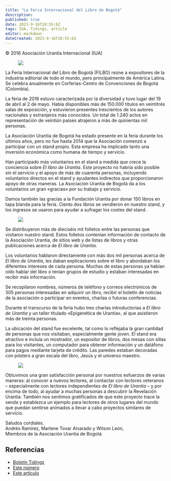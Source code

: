 ```yaml
---
title: "La Feria Internacional del Libro de Bogotá"
description: 
published: true
date: 2023-9-16T10:55:6Z
tags: IUA, Tidings, article
editor: markdown
dateCreated: 2023-9-16T10:55:6Z
---
```


<p class="v-card v-sheet theme--light gray lighten-3 px-2">© 2016 Asociación Urantia Internacional (IUA)</p>


<figure id="Figure_1" class="image urantiapedia image-style-align-left">
<img src="/image/article/IUA_Tidings/Bogota-BF-2-300x169.jpg">
</figure>

La Feria Internacional del Libro de Bogotá (FILBO) reúne a expositores de la industria editorial de todo el mundo, pero principalmente de América Latina. Se celebra anualmente en Corferias-Centro de Convenciones de Bogotá (Colombia).

La feria de 2016 estuvo caracterizada por la diversidad y tuvo lugar del 19 de abril al 2 de mayo. Había disponibles más de 150.000 títulos en veintitrés salas de exposición, y estuvieron presentes trescientos de los autores nacionales y extranjeros más conocidos. Un total de 1.240 actos en representación de veintiún países atrajeron a más de quinientas mil personas.

La Asociación Urantia de Bogotá ha estado presente en la feria durante los últimos años, pero no fue hasta 2014 que la Asociación comenzó a participar con un stand propio. Esta empresa ha implicado tanto una inversión económica como humana de tiempo y servicio.

Han participado más voluntarios en el stand a medida que crece la conciencia sobre _El libro de Urantia_. Este proyecto no habría sido posible sin el servicio y el apoyo de más de cuarenta personas, incluyendo voluntarios directos en el stand y ayudantes indirectos que proporcionaron apoyo de otras maneras. La Asociación Urantia de Bogotá da a los voluntarios un gran «gracias» por su trabajo y servicio.

Damos también las gracias a la Fundación Urantia por donar 150 libros en tapa blanda para la feria. Ciento dos libros se vendieron en nuestro stand, y los ingresos se usaron para ayudar a sufragar los costes del stand.

<figure id="Figure_2" class="image urantiapedia image-style-align-right">
<img src="/image/article/IUA_Tidings/Bogota-BF-3-300x308.jpg">
</figure>

Se distribuyeron más de dieciséis mil folletos entre las personas que visitaron nuestro stand. Estos folletos contenían información de contacto de la Asociación Urantia, de sitios web y de listas de libros y otras publicaciones acerca de _El libro de Urantia_.

Los voluntarios hablaron directamente con más dos mil personas acerca de _El libro de Urantia_, les daban explicaciones sobre el libro y abordaban los diferentes intereses de cada persona. Muchas de estas personas ya habían oído hablar del libro o tenían grupos de estudio y estaban interesadas en recibir más información.

Se recopilaron nombres, números de teléfono y correos electrónicos de 305 personas interesadas en adquirir un libro, recibir el boletín de noticias de la asociación o participar en eventos, charlas o futuras conferencias.

Durante el transcurso de la feria hubo tres charlas introductorias a _El libro de Urantia_ y un taller titulado «Epigenética de Urantia», al que asistieron más de treinta personas.

La ubicación del stand fue excelente, tal como lo reflejaba la gran cantidad de personas que nos visitaban, especialmente gente joven. El stand era atractivo e incluía un mostrador, un expositor de libros, dos mesas con sillas para los visitantes, un computador para obtener información y un datáfono para pagos mediante tarjeta de crédito. Las paredes estaban decoradas con pósters a gran escala del libro, Jesús y el universo maestro.

<figure id="Figure_3" class="image urantiapedia image-style-align-right">
<img src="/image/article/IUA_Tidings/Bogota-BF-1-300x169.jpg">
</figure>

Obtuvimos una gran satisfacción personal por nuestros esfuerzos de varias maneras: al conocer a nuevos lectores, al contactar con lectores veteranos – especialmente con lectores independientes de _El libro de Urantia_ – y por encima de todo, al ayudar a muchas personas a descubrir la Revelación Urantia. También nos sentimos gratificados de que este proyecto trace la senda y establezca un ejemplo para lectores de otros lugares del mundo que puedan sentirse animados a llevar a cabo proyectos similares de servicio.

Saludos cordiales.  
Andrés Ramírez, Marlene Tovar Alvarado y Wilson León,  
Miembros de la Asociación Urantia de Bogotá
<br style="clear:both;"/>

## Referencias

- [Boletín Tidings](https://urantia-association.org/acerca-del-boletin-tidings/?lang=es)
- [Este número](https://urantia-association.org/newsletter/tidings-septiembre-2016/?lang=es)
- [Este artículo](https://urantia-association.org/la-feria-internacional-del-libro-de-bogota/?lang=es)

